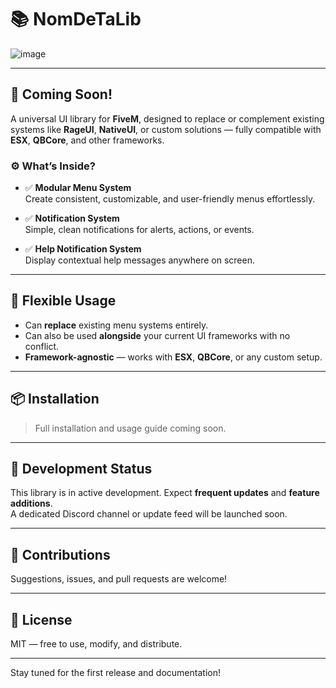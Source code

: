 # 📚 NomDeTaLib

![image](https://github.com/user-attachments/assets/d42a9b82-ab53-43b5-8ee9-68c34c83b706)


---

## 🚀 Coming Soon!

A universal UI library for **FiveM**, designed to replace or complement existing systems like **RageUI**, **NativeUI**, or custom solutions — fully compatible with **ESX**, **QBCore**, and other frameworks.

### ⚙️ What’s Inside?

- ✅ **Modular Menu System**  
  Create consistent, customizable, and user-friendly menus effortlessly.

- ✅ **Notification System**  
  Simple, clean notifications for alerts, actions, or events.

- ✅ **Help Notification System**  
  Display contextual help messages anywhere on screen.

---

## 🔄 Flexible Usage

- Can **replace** existing menu systems entirely.  
- Can also be used **alongside** your current UI frameworks with no conflict.  
- **Framework-agnostic** — works with **ESX**, **QBCore**, or any custom setup.

---

## 📦 Installation

> Full installation and usage guide coming soon.

---

## 🧪 Development Status

This library is in active development. Expect **frequent updates** and **feature additions**.  
A dedicated Discord channel or update feed will be launched soon.

---

## 🤝 Contributions

Suggestions, issues, and pull requests are welcome!

---

## 🪪 License

MIT — free to use, modify, and distribute.

---

Stay tuned for the first release and documentation!
